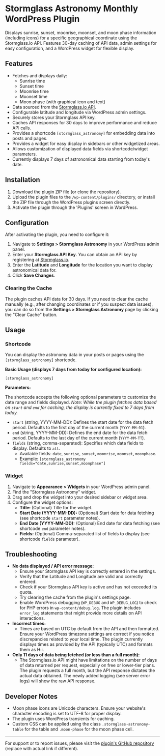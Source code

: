 # Stormglass Astronomy Monthly WordPress Plugin

Displays sunrise, sunset, moonrise, moonset, and moon phase information (including icons) for a specific geographical coordinate using the Stormglass.io API. Features 30-day caching of API data, admin settings for easy configuration, and a WordPress widget for flexible display.

## Features

*   Fetches and displays daily:
    *   Sunrise time
    *   Sunset time
    *   Moonrise time
    *   Moonset time
    *   Moon phase (with graphical icon and text)
*   Data sourced from the [Stormglass.io API](https://stormglass.io).
*   Configurable latitude and longitude via WordPress admin settings.
*   Securely stores your Stormglass API key.
*   Caches API responses for 30 days to improve performance and reduce API calls.
*   Provides a shortcode `[stormglass_astronomy]` for embedding data into posts and pages.
*   Provides a widget for easy display in sidebars or other widgetized areas.
*   Allows customization of displayed data fields via shortcode/widget parameters.
*   Currently displays 7 days of astronomical data starting from today's date.

## Installation

1.  Download the plugin ZIP file (or clone the repository).
2.  Upload the plugin files to the `/wp-content/plugins/` directory, or install the ZIP file through the WordPress plugins screen directly.
3.  Activate the plugin through the 'Plugins' screen in WordPress.

## Configuration

After activating the plugin, you need to configure it:

1.  Navigate to **Settings > Stormglass Astronomy** in your WordPress admin panel.
2.  Enter your **Stormglass API Key**. You can obtain an API key by registering at [Stormglass.io](https://stormglass.io/documentation).
3.  Enter the **Latitude** and **Longitude** for the location you want to display astronomical data for.
4.  Click **Save Changes**.

### Clearing the Cache

The plugin caches API data for 30 days. If you need to clear the cache manually (e.g., after changing coordinates or if you suspect data issues), you can do so from the **Settings > Stormglass Astronomy** page by clicking the "Clear Cache" button.

## Usage

### Shortcode

You can display the astronomy data in your posts or pages using the `[stormglass_astronomy]` shortcode.

**Basic Usage (displays 7 days from today for configured location):**

`[stormglass_astronomy]`

**Parameters:**

The shortcode accepts the following optional parameters to customize the date range and fields displayed. *Note: While the plugin fetches data based on `start` and `end` for caching, the display is currently fixed to 7 days from today.*

*   `start` (string, YYYY-MM-DD): Defines the start date for the data fetch period. Defaults to the first day of the current month (`YYYY-MM-01`).
*   `end` (string, YYYY-MM-DD): Defines the end date for the data fetch period. Defaults to the last day of the current month (`YYYY-MM-TT`).
*   `fields` (string, comma-separated): Specifies which data fields to display. Defaults to `all`.
    *   Available fields: `date`, `sunrise`, `sunset`, `moonrise`, `moonset`, `moonphase`.
    *   Example: `[stormglass_astronomy fields="date,sunrise,sunset,moonphase"]`

### Widget

1.  Navigate to **Appearance > Widgets** in your WordPress admin panel.
2.  Find the "Stormglass Astronomy" widget.
3.  Drag and drop the widget into your desired sidebar or widget area.
4.  Configure the widget options:
    *   **Title:** (Optional) Title for the widget.
    *   **Start Date (YYYY-MM-DD):** (Optional) Start date for data fetching (see shortcode `start` parameter notes).
    *   **End Date (YYYY-MM-DD):** (Optional) End date for data fetching (see shortcode `end` parameter notes).
    *   **Fields:** (Optional) Comma-separated list of fields to display (see shortcode `fields` parameter).

## Troubleshooting

*   **No data displayed / API error message:**
    *   Ensure your Stormglass API key is correctly entered in the settings.
    *   Verify that the Latitude and Longitude are valid and correctly entered.
    *   Check if your Stormglass API key is active and has not exceeded its quota.
    *   Try clearing the cache from the plugin's settings page.
    *   Enable WordPress debugging (`WP_DEBUG` and `WP_DEBUG_LOG`) to check for PHP errors in `wp-content/debug.log`. The plugin includes `error_log` statements that might provide more details on API interactions.
*   **Incorrect times:**
    *   Times are based on UTC by default from the API and then formatted. Ensure your WordPress timezone settings are correct if you notice discrepancies related to your local time. The plugin currently displays times as provided by the API (typically UTC) and formats them as H:i.
*   **Only 11 days of data being fetched (or less than a full month):**
    *   The Stormglass.io API might have limitations on the number of days of data returned per request, especially on free or lower-tier plans. The plugin requests a full month, but the API response dictates the actual data obtained. The newly added logging (see server error logs) will show the raw API response.

## Developer Notes

*   Moon phase icons are Unicode characters. Ensure your website's character encoding is set to UTF-8 for proper display.
*   The plugin uses WordPress transients for caching.
*   Custom CSS can be applied using the class `.stormglass-astronomy-table` for the table and `.moon-phase` for the moon phase cell.

---

For support or to report issues, please visit the [plugin's GitHub repository](https://github.com/mm0zif-wx) (replace with actual link if different).
